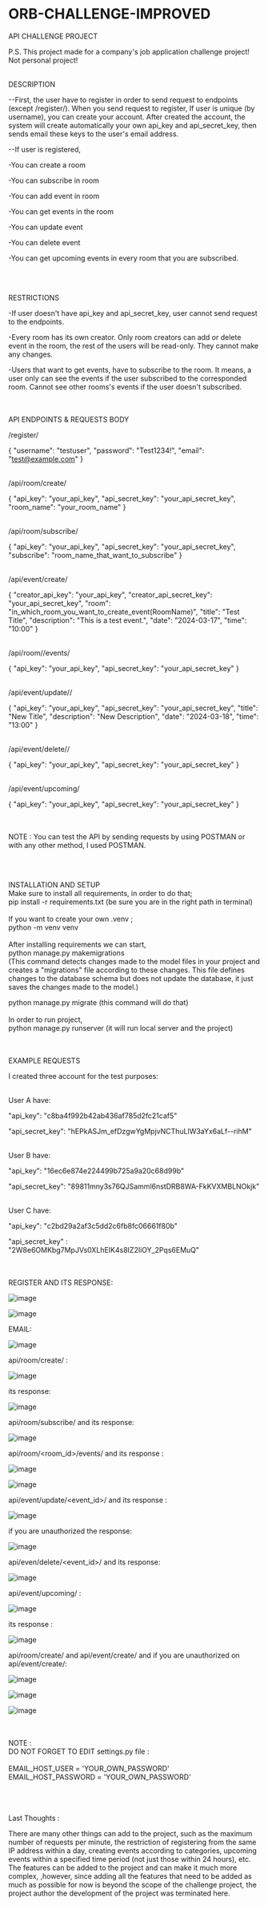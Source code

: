 # ORB-CHALLENGE-IMPROVED


API CHALLENGE PROJECT <br />

P.S. This project made for a company's job application challenge project! Not personal project! <br /> <br />



DESCRIPTION<br />

--First, the user have to register in order to send request to endpoints (except /register/). When you send request to register, If user is unique (by username), you can create your account. After created the account, the system will create automatically your own api_key and api_secret_key, then sends email these keys to the user's email address. <br />

--If user is registered,<br />

-You can create a room <br />

-You can subscribe in room <br />

-You can add event in room <br />

-You can get events in the room <br />
  
-You can update event <br />

-You can delete event <br />

-You can get upcoming events in every room that you are subscribed. <br />



<br /><br />

RESTRICTIONS <br />

-If user doesn't have api_key and api_secret_key, user cannot send request to the endpoints. <br />
  
-Every room has its own creator. Only room creators can add or delete event in the room, the rest of the users will be read-only. They cannot make any changes. <br />

-Users that want to get events, have to subscribe to the room. It means, a user only can see the events if the user subscribed to the corresponded room. Cannot see other rooms's events if the user doesn't subscribed. <br />





<br /><br />
API ENDPOINTS & REQUESTS BODY <br />

/register/ <br />

{
    "username": "testuser",
    "password": "Test1234!",
    "email": "test@example.com"
}



<br />
/api/room/create/<br />

{
    "api_key": "your_api_key",
    "api_secret_key": "your_api_secret_key",
    "room_name": "your_room_name"
}



<br />
/api/room/subscribe/ <br />

{
    "api_key": "your_api_key",
    "api_secret_key": "your_api_secret_key",
    "subscribe": "room_name_that_want_to_subscribe"
}



<br />
/api/event/create/ <br />

{
    "creator_api_key": "your_api_key",
    "creator_api_secret_key": "your_api_secret_key",
    "room": "in_which_room_you_want_to_create_event(RoomName)",
    "title": "Test Title",
    "description": "This is a test event.",
    "date": "2024-03-17",
    "time": "10:00"
}



<br />
/api/room/<room_id>/events/ <br />

{
    "api_key": "your_api_key",
    "api_secret_key": "your_api_secret_key"
}



<br />
/api/event/update/<event_id>/ <br />

{
    "api_key": "your_api_key",
    "api_secret_key": "your_api_secret_key",
    "title": "New Title",
    "description": "New Description",
    "date": "2024-03-18",
    "time": "13:00"
}



<br />
/api/event/delete/<event_id>/ <br />

{
    "api_key": "your_api_key",
    "api_secret_key": "your_api_secret_key"
}



<br />
/api/event/upcoming/ <br />

{
    "api_key": "your_api_key",
    "api_secret_key": "your_api_secret_key"
}



<br /><br />
NOTE : You can test the API by sending requests by using POSTMAN or with any other method, I used POSTMAN. <br />


<br /><br />

INSTALLATION AND SETUP<br />
Make sure to install all requirements, in order to do that;<br />
pip install -r requirements.txt (be sure you are in the right path in terminal)<br />
<br />
If you want to create your own .venv ;<br />
python -m venv venv<br />
<br />
After installing requirements we can start,<br />
python manage.py makemigrations<br />
(This command detects changes made to the model files in your project and creates a "migrations" file according to these changes. This file defines changes to the database schema but does not update the database, it just saves the changes made to the model.)<br />

python manage.py migrate (this command will do that)<br />
<br />
In order to run project,<br />
python manage.py runserver  (it will run local server and the project)







<br /><br />
EXAMPLE REQUESTS <br />

I created three account for the test purposes: <br />


<br />
User A have:<br />

"api_key": "c8ba4f992b42ab436af785d2fc21caf5" <br />

"api_secret_key": "hEPkASJm_efDzgwYgMpjvNCThuLlW3aYx6aLf--rihM" <br />


<br />
User B have: <br />

"api_key": "16ec6e874e224499b725a9a20c68d99b" <br />

"api_secret_key": "89811mny3s76QJSamml6nstDRB8WA-FkKVXMBLNOkjk" <br />


<br />
User C have: <br />

"api_key": "c2bd29a2af3c5dd2c6fb8fc06661f80b" <br />

"api_secret_key" : "2W8e6OMKbg7MpJVs0XLhEIK4s8IZ2IiOY_2Pqs6EMuQ" <br />



<br /><br />
REGISTER AND ITS RESPONSE:<br />

![image](https://github.com/JiyuuX/ORB-CHALLENGE-IMPROVED/assets/139239394/66de306c-956e-4b81-82a2-e4b2a4a1f080)



![image](https://github.com/JiyuuX/ORB-CHALLENGE-IMPROVED/assets/139239394/f1ec1005-06d6-4961-a36e-f0bfd3d89fd1)




EMAIL:

![image](https://github.com/JiyuuX/ORB-CHALLENGE-IMPROVED/assets/139239394/f27a4cd9-70bc-4ac3-b6b8-28f3e5b69d07)


api/room/create/ : 

![image](https://github.com/JiyuuX/ORB-CHALLENGE-IMPROVED/assets/139239394/289dc084-16c8-469c-a40b-c1f556244fb3)


its response:

![image](https://github.com/JiyuuX/ORB-CHALLENGE-IMPROVED/assets/139239394/90083d47-5dda-4860-9f17-fb1d8af8ad26)


api/room/subscribe/ and its response:

![image](https://github.com/JiyuuX/ORB-CHALLENGE-IMPROVED/assets/139239394/2a4e5a7f-fb6d-424f-8da8-202406a082d4)



api/room/<room_id>/events/ and its response : 

![image](https://github.com/JiyuuX/ORB-CHALLENGE-IMPROVED/assets/139239394/377c4da1-fb2c-40fa-90ee-21b9b6dc466e)

![image](https://github.com/JiyuuX/ORB-CHALLENGE-IMPROVED/assets/139239394/f7238e08-f4c9-4745-a57f-e19293c9e746)


api/event/update/<event_id>/ and its response :

![image](https://github.com/JiyuuX/ORB-CHALLENGE-IMPROVED/assets/139239394/826c91b3-fd42-4260-bc14-bba5294c9b4d)


if you are unauthorized the response:

![image](https://github.com/JiyuuX/ORB-CHALLENGE-IMPROVED/assets/139239394/55f60fe7-a458-43df-a887-176542ed6671)



api/even/delete/<event_id>/ and its response:

![image](https://github.com/JiyuuX/ORB-CHALLENGE-IMPROVED/assets/139239394/1fd0cfa4-7518-4173-a257-188591b64457)



api/event/upcoming/ :

![image](https://github.com/JiyuuX/ORB-CHALLENGE-IMPROVED/assets/139239394/04003f2e-2a25-4a8d-8110-f5f2065b3a76)


its response :

![image](https://github.com/JiyuuX/ORB-CHALLENGE-IMPROVED/assets/139239394/b6c23e05-0281-4d1e-8bbf-972defab49eb)



api/room/create/ and api/event/create/ and if you are unauthorized on api/event/create/:

![image](https://github.com/JiyuuX/ORB-CHALLENGE-IMPROVED/assets/139239394/db6f4be4-bd3a-4858-aeb2-dadabb0bbc81)


![image](https://github.com/JiyuuX/ORB-CHALLENGE-IMPROVED/assets/139239394/cd74c145-0afb-452a-829b-9f1f2df8fa6a)


![image](https://github.com/JiyuuX/ORB-CHALLENGE-IMPROVED/assets/139239394/e78d6d03-715f-47a4-b029-a85c1f4783e8)


<br /> <br />
NOTE : <br />
DO NOT FORGET TO EDIT settings.py file : <br />
<br />
EMAIL_HOST_USER = 'YOUR_OWN_PASSWORD' <br />
EMAIL_HOST_PASSWORD = 'YOUR_OWN_PASSWORD' <br />


<br /> <br /> <br />
Last Thoughts : <br />

There are many other things can add to the project, such as the maximum number of requests per minute, the restriction of registering from the same IP address within a day, creating events according to categories, upcoming events within a specified time period (not just those within 24 hours), etc. The features can be added to the project and can make it much more complex, ,however, since adding all the features that need to be added as much as possible for now is beyond the scope of the challenge project, the project author the development of the project was terminated here.








